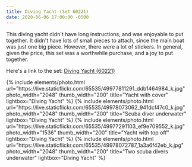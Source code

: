 ```yaml
---
title: Diving Yacht (Set 60221)
date: 2020-06-06 17:00:00 -0500
---
```


This diving yacht didn't have long instructions, and was enjoyable to put together. It didn't have lots of small pieces to attach, since the main boat was just one big piece. However, there were a lot of stickers. In general, given the price, this set was a worthwhile purchase, and a joy to put together.

Here's a link to the set: [Diving Yacht (60221)](https://www.lego.com/en-us/product/diving-yacht-60221)

<div class="text-center">
  {% include elements/photo.html
      url="https://live.staticflickr.com/65535/49977811291_ddb1464984_k.jpg"
      photo_width="2048" thumb_width="200" title="Yacht with cover" lightbox="Diving Yacht"
  %}
  {% include elements/photo.html
      url="https://live.staticflickr.com/65535/49978073062_941dcf47c0_k.jpg"
      photo_width="2048" thumb_width="200" title="Scuba diver underwater" lightbox="Diving Yacht"
  %}
  {% include elements/photo.html
      url="https://live.staticflickr.com/65535/49977291103_ef9e709552_k.jpg"
      photo_width="1536" thumb_width="200" title="Yacht with top off" lightbox="Diving Yacht"
  %}
  {% include elements/photo.html
      url="https://live.staticflickr.com/65535/49978072787_1a3a6f42eb_k.jpg"
      photo_width="2048" thumb_width="200" title="Two scuba divers underwater" lightbox="Diving Yacht"
  %}
</div>
